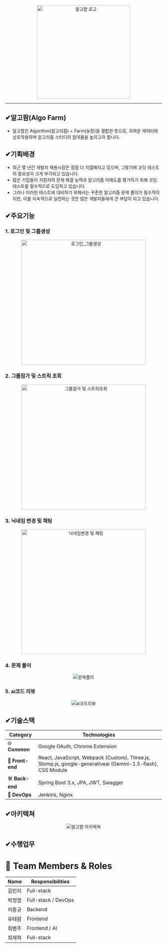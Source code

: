   <div align="center">
    <img src="https://github.com/user-attachments/assets/972c20fc-0a9f-481e-b542-be99288ef9ab" alt="알고팜 로고" width="300">
  </div>

---  

## ✔알고팜(Algo Farm)
- 알고팜은 Algorithm(알고리즘) + Farm(농장)을 결합한 뜻으로, 귀여운 캐릭터와 상호작용하며 알고리즘 스터디의 참여율을 높이고자 합니다.

## ✔기획배경
  - 최근 몇 년간 개발자 채용시장은 점점 더 치열해지고 있으며, 그렇기에 코딩 테스트의 중요성이 크게 부각되고 있습니다.  
  - 많은 기업들이 지원자의 문제 해결 능력과 알고리즘 이해도를 평가하기 위해 코딩 테스트를 필수적으로 도입하고 있습니다.  
  - 그러나 이러한 테스트에 대비하기 위해서는 꾸준한 알고리즘 문제 풀이가 필수적이지만, 이를 지속적으로 실천하는 것은 많은 개발자들에게 큰 부담이 되고 있습니다.  

## ✔주요기능
### 1. 로그인 및 그룹생성
   <div align="center">
      <img src="https://github.com/user-attachments/assets/03c35994-7aa0-4677-88a3-c86bc437a59f" alt="로그인_그룹생성" width="400">
   </div>

### 2. 그룹참가 및 스트릭 조회
   <div align="center">
      <img src="https://github.com/user-attachments/assets/5d1737fe-623b-47b9-b2c6-341dad8cd880" alt="그룹참가 및 스트릭조회" width="400">
   </div>

### 3. 닉네임 변경 및 채팅
   <div align="center">
      <img src="https://github.com/user-attachments/assets/06712f9c-8bfe-4c21-94d0-139100fccf78" alt="닉네임변경 및 채팅" width="400">
   </div>

### 4. 문제 풀이
   <div align="center">
      <img src="https://github.com/user-attachments/assets/c8be84d5-085f-46c6-a17c-e6d0d97b0bea" alt="문제풀이">
   </div>

### 5. ai코드 리뷰
   <div align="center">
      <img src="https://github.com/user-attachments/assets/aaa40f98-61b0-488e-beef-6aa4890e81e9" alt="ai코드리뷰">
   </div>

## ✔기술스택
| **Category** | **Technologies**                                                                 |
|--------------|----------------------------------------------------------------------------------|
| 🌐 **Common**  | Google OAuth, Chrome Extension                                                   |
| 🎨 **Front-end** | React, JavaScript, Webpack (Custom), Three.js, Stomp.js, google-generativeai (Gemini-1.5-flash), CSS Module |
| 🛠️ **Back-end**  | Spring Boot 3.x, JPA, JWT, Swagger                                              |
| 🚀 **DevOps**    | Jenkins, Nginx                                                                 |

## ✔아키텍쳐
<div align="center">
      <img src="https://github.com/user-attachments/assets/5ff75303-9ea6-4136-b10d-4997593eeea2" alt="알고팜 아키텍쳐">
</div>

## ✔수행업무
# 👥 Team Members & Roles

| **Name** | **Responsibilities** |
|----------|----------------------|
| 김민지      | Full-stack           | 
| 박정영      | Full-stack / DevOps  |
| 이동규      | Backend              | 
| 유태람      | Frontend             | 
| 최병주      | Frontend / AI        | 
| 최재혁      | Full-stack           |
